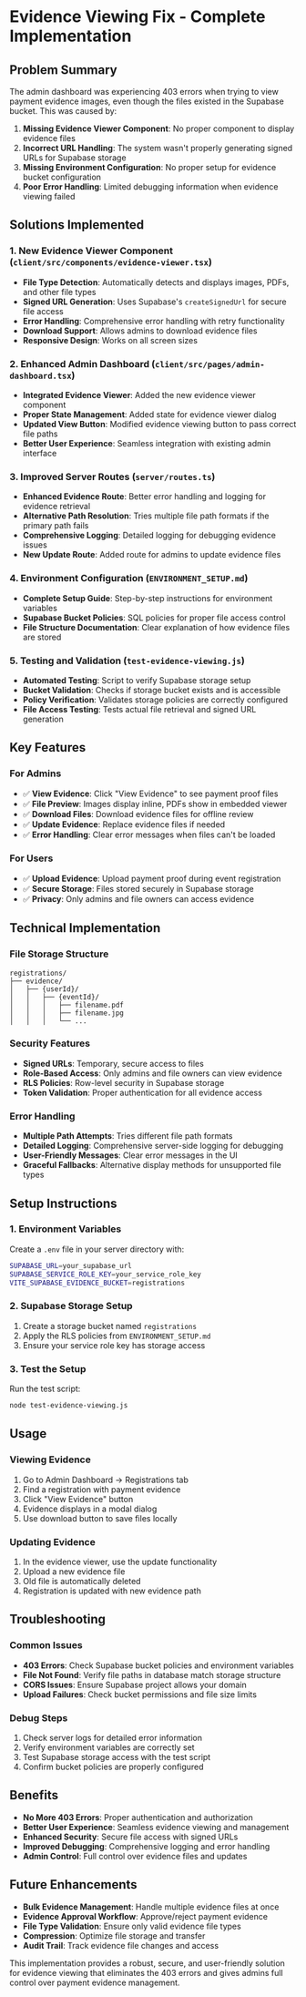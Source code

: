 # Evidence Viewing Fix - Complete Implementation

## Problem Summary
The admin dashboard was experiencing 403 errors when trying to view payment evidence images, even though the files existed in the Supabase bucket. This was caused by:

1. **Missing Evidence Viewer Component**: No proper component to display evidence files
2. **Incorrect URL Handling**: The system wasn't properly generating signed URLs for Supabase storage
3. **Missing Environment Configuration**: No proper setup for evidence bucket configuration
4. **Poor Error Handling**: Limited debugging information when evidence viewing failed

## Solutions Implemented

### 1. New Evidence Viewer Component (`client/src/components/evidence-viewer.tsx`)
- **File Type Detection**: Automatically detects and displays images, PDFs, and other file types
- **Signed URL Generation**: Uses Supabase's `createSignedUrl` for secure file access
- **Error Handling**: Comprehensive error handling with retry functionality
- **Download Support**: Allows admins to download evidence files
- **Responsive Design**: Works on all screen sizes

### 2. Enhanced Admin Dashboard (`client/src/pages/admin-dashboard.tsx`)
- **Integrated Evidence Viewer**: Added the new evidence viewer component
- **Proper State Management**: Added state for evidence viewer dialog
- **Updated View Button**: Modified evidence viewing button to pass correct file paths
- **Better User Experience**: Seamless integration with existing admin interface

### 3. Improved Server Routes (`server/routes.ts`)
- **Enhanced Evidence Route**: Better error handling and logging for evidence retrieval
- **Alternative Path Resolution**: Tries multiple file path formats if the primary path fails
- **Comprehensive Logging**: Detailed logging for debugging evidence issues
- **New Update Route**: Added route for admins to update evidence files

### 4. Environment Configuration (`ENVIRONMENT_SETUP.md`)
- **Complete Setup Guide**: Step-by-step instructions for environment variables
- **Supabase Bucket Policies**: SQL policies for proper file access control
- **File Structure Documentation**: Clear explanation of how evidence files are stored

### 5. Testing and Validation (`test-evidence-viewing.js`)
- **Automated Testing**: Script to verify Supabase storage setup
- **Bucket Validation**: Checks if storage bucket exists and is accessible
- **Policy Verification**: Validates storage policies are correctly configured
- **File Access Testing**: Tests actual file retrieval and signed URL generation

## Key Features

### For Admins
- ✅ **View Evidence**: Click "View Evidence" to see payment proof files
- ✅ **File Preview**: Images display inline, PDFs show in embedded viewer
- ✅ **Download Files**: Download evidence files for offline review
- ✅ **Update Evidence**: Replace evidence files if needed
- ✅ **Error Handling**: Clear error messages when files can't be loaded

### For Users
- ✅ **Upload Evidence**: Upload payment proof during event registration
- ✅ **Secure Storage**: Files stored securely in Supabase storage
- ✅ **Privacy**: Only admins and file owners can access evidence

## Technical Implementation

### File Storage Structure
```
registrations/
├── evidence/
│   ├── {userId}/
│   │   ├── {eventId}/
│   │   │   ├── filename.pdf
│   │   │   ├── filename.jpg
│   │   │   └── ...
```

### Security Features
- **Signed URLs**: Temporary, secure access to files
- **Role-Based Access**: Only admins and file owners can view evidence
- **RLS Policies**: Row-level security in Supabase storage
- **Token Validation**: Proper authentication for all evidence access

### Error Handling
- **Multiple Path Attempts**: Tries different file path formats
- **Detailed Logging**: Comprehensive server-side logging for debugging
- **User-Friendly Messages**: Clear error messages in the UI
- **Graceful Fallbacks**: Alternative display methods for unsupported file types

## Setup Instructions

### 1. Environment Variables
Create a `.env` file in your server directory with:
```bash
SUPABASE_URL=your_supabase_url
SUPABASE_SERVICE_ROLE_KEY=your_service_role_key
VITE_SUPABASE_EVIDENCE_BUCKET=registrations
```

### 2. Supabase Storage Setup
1. Create a storage bucket named `registrations`
2. Apply the RLS policies from `ENVIRONMENT_SETUP.md`
3. Ensure your service role key has storage access

### 3. Test the Setup
Run the test script:
```bash
node test-evidence-viewing.js
```

## Usage

### Viewing Evidence
1. Go to Admin Dashboard → Registrations tab
2. Find a registration with payment evidence
3. Click "View Evidence" button
4. Evidence displays in a modal dialog
5. Use download button to save files locally

### Updating Evidence
1. In the evidence viewer, use the update functionality
2. Upload a new evidence file
3. Old file is automatically deleted
4. Registration is updated with new evidence path

## Troubleshooting

### Common Issues
- **403 Errors**: Check Supabase bucket policies and environment variables
- **File Not Found**: Verify file paths in database match storage structure
- **CORS Issues**: Ensure Supabase project allows your domain
- **Upload Failures**: Check bucket permissions and file size limits

### Debug Steps
1. Check server logs for detailed error information
2. Verify environment variables are correctly set
3. Test Supabase storage access with the test script
4. Confirm bucket policies are properly configured

## Benefits

- **No More 403 Errors**: Proper authentication and authorization
- **Better User Experience**: Seamless evidence viewing and management
- **Enhanced Security**: Secure file access with signed URLs
- **Improved Debugging**: Comprehensive logging and error handling
- **Admin Control**: Full control over evidence files and updates

## Future Enhancements

- **Bulk Evidence Management**: Handle multiple evidence files at once
- **Evidence Approval Workflow**: Approve/reject payment evidence
- **File Type Validation**: Ensure only valid evidence file types
- **Compression**: Optimize file storage and transfer
- **Audit Trail**: Track evidence file changes and access

This implementation provides a robust, secure, and user-friendly solution for evidence viewing that eliminates the 403 errors and gives admins full control over payment evidence management.
